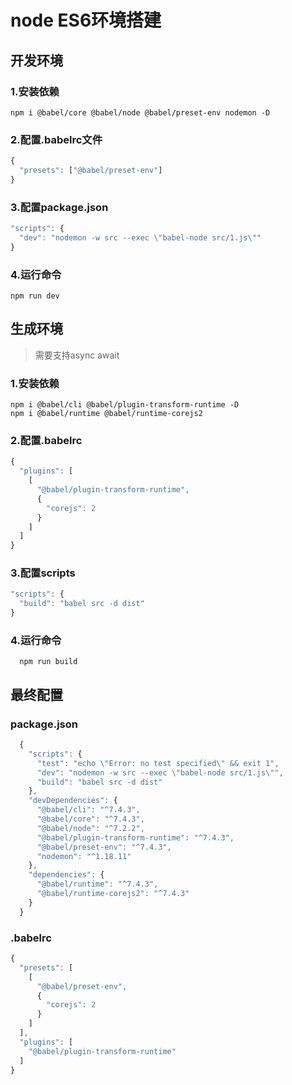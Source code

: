 # node ES6环境搭建

## 开发环境

### 1.安装依赖

```
npm i @babel/core @babel/node @babel/preset-env nodemon -D
```

### 2.配置.babelrc文件

```js
{
  "presets": ["@babel/preset-env"]
}
```

### 3.配置package.json

```js
"scripts": {
  "dev": "nodemon -w src --exec \"babel-node src/1.js\""
}
```

### 4.运行命令

```
npm run dev
```

## 生成环境
> 需要支持async await

### 1.安装依赖

```
npm i @babel/cli @babel/plugin-transform-runtime -D
npm i @babel/runtime @babel/runtime-corejs2
```

### 2.配置.babelrc

```js
{
  "plugins": [
    [
      "@babel/plugin-transform-runtime",
      {
        "corejs": 2
      }
    ]
  ]
}
```

### 3.配置scripts

```js
"scripts": {
  "build": "babel src -d dist"
}
```

### 4.运行命令

```
  npm run build
```

## 最终配置

### package.json

```js
  {
    "scripts": {
      "test": "echo \"Error: no test specified\" && exit 1",
      "dev": "nodemon -w src --exec \"babel-node src/1.js\"",
      "build": "babel src -d dist"
    },
    "devDependencies": {
      "@babel/cli": "^7.4.3",
      "@babel/core": "^7.4.3",
      "@babel/node": "^7.2.2",
      "@babel/plugin-transform-runtime": "^7.4.3",
      "@babel/preset-env": "^7.4.3",
      "nodemon": "^1.18.11"
    },
    "dependencies": {
      "@babel/runtime": "^7.4.3",
      "@babel/runtime-corejs2": "^7.4.3"
    }
  }
```

### .babelrc

```js
{
  "presets": [
    [
      "@babel/preset-env",
      {
        "corejs": 2
      }
    ]
  ],
  "plugins": [
    "@babel/plugin-transform-runtime"
  ]
}

```
